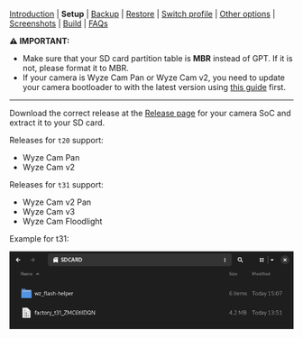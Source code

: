 [Introduction](README.md) | **Setup** | [Backup](README_backup.md) | [Restore](README_restore.md) | [Switch profile](README_switch_profile.md) | [Other options](README_other_options.md) | [Screenshots](README_screenshots.md) | [Build](README_build.md) | [FAQs](README_FAQs.md)



**⚠️ IMPORTANT:**
- Make sure that your SD card partition table is **MBR** instead of GPT. If it is not, please format it to MBR.
- If your camera is Wyze Cam Pan or Wyze Cam v2, you need to update your camera bootloader to with the latest version using [this guide](https://github.com/gtxaspec/wz_mini_hacks/wiki/Setup-&-Installation) first.
-----

Download the correct release at the [Release page](https://github.com/archandanime/wz_flash-helper/releases/latest) for your camera SoC and extract it to your SD card.

Releases for `t20` support:
- Wyze Cam Pan
- Wyze Cam v2

Releases for `t31` support:
- Wyze Cam v2 Pan
- Wyze Cam v3
- Wyze Cam Floodlight

Example for t31:

![Alt text](https://raw.githubusercontent.com/archandanime/wz_flash-helper/main/images/setup_01.png)

